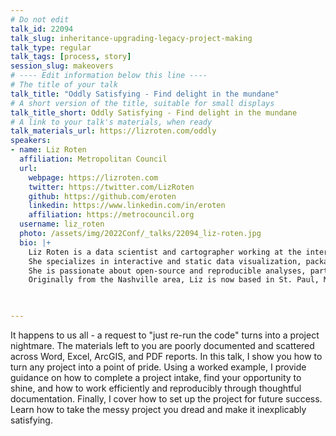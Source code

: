 ```yaml
---
# Do not edit
talk_id: 22094
talk_slug: inheritance-upgrading-legacy-project-making
talk_type: regular
talk_tags: [process, story]
session_slug: makeovers
# ---- Edit information below this line ----
# The title of your talk
talk_title: "Oddly Satisfying - Find delight in the mundane"
# A short version of the title, suitable for small displays
talk_title_short: Oddly Satisfying - Find delight in the mundane
# A link to your talk's materials, when ready
talk_materials_url: https://lizroten.com/oddly
speakers:
- name: Liz Roten
  affiliation: Metropolitan Council
  url:
    webpage: https://lizroten.com
    twitter: https://twitter.com/LizRoten
    github: https://github.com/eroten
    linkedin: https://www.linkedin.com/in/eroten
    affiliation: https://metrocouncil.org
  username: liz_roten
  photo: /assets/img/2022Conf/_talks/22094_liz-roten.jpg
  bio: |+
    Liz Roten is a data scientist and cartographer working at the intersection of regional government, transportation, and data science. 
    She specializes in interactive and static data visualization, package development, and collaborative workflows. 
    She is passionate about open-source and reproducible analyses, particularly regarding transportation, climate change, and equity. 
    Originally from the Nashville area, Liz is now based in St. Paul, Minnesota. 
    


---
```


<!-- ABSTRACT ----
Please write abstract below. You may use simple markdown (links, code style, bold, italics)
-->

It happens to us all - a request to "just re-run the code" turns into a project nightmare.
The materials left to you are poorly documented and scattered across Word, Excel, ArcGIS, 
and PDF reports. In this talk, I show you how to turn any project into a point of pride.
Using a worked example, I provide guidance on how to complete a project intake, find your 
opportunity to shine, and how to work efficiently and reproducibly through thoughtful documentation. 
Finally, I cover how to set up the project for future success. 
Learn how to take the messy project you dread and make it inexplicably satisfying.
